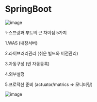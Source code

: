# SpringBoot

![image](https://github.com/91CHS/SpringBoot/assets/68048878/435c3e5a-4c91-41a5-9d12-b2a4f7f5ecf2)

✨스프링과 부트의 큰 차이점 5가지

1.WAS (내장서버)

2.라이브러리관리 (쉬운 빌드와 버전관리)

3.자동구성 (빈 자동등록)

4.외부설정

5.프로덕션 준비 (actuator/matrics => 모니터링)

![image](https://github.com/91CHS/SpringBoot/assets/68048878/b0aa0fbd-b09c-4179-a72e-64c475fefb2c)
